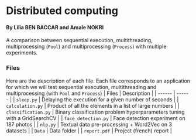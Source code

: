 # Distributed computing
#### By Lilia BEN BACCAR and Amale NOKRI
A comparison between sequential execution, multithreading, multiprocessing (`Pool`) and multiprocessing (`Process`) with multiple experiments.

### Files
Here are the description of each file. Each file corresponds to an application for which we will test sequential execution, multithreading and multiprocessing (with `Pool` and `Process`)
| Files | Description |
| ------ | ------ |
| `sleep.py` | Delaying the execution for a given number of seconds |
| `calculation.py` | Product of all the elements in a list of large numbers |
| `classification.py` | Binary classification problem hyperparameters tuning with a GridSearchCV |
| `face_detection.py` | Face detection experiment on 187 photos |
| `nlp.py` | Textual data pre-processing + Word2Vec on 3 datasets |
| `Data` | Data folder |
| `report.pdf` | Project (french) report |
